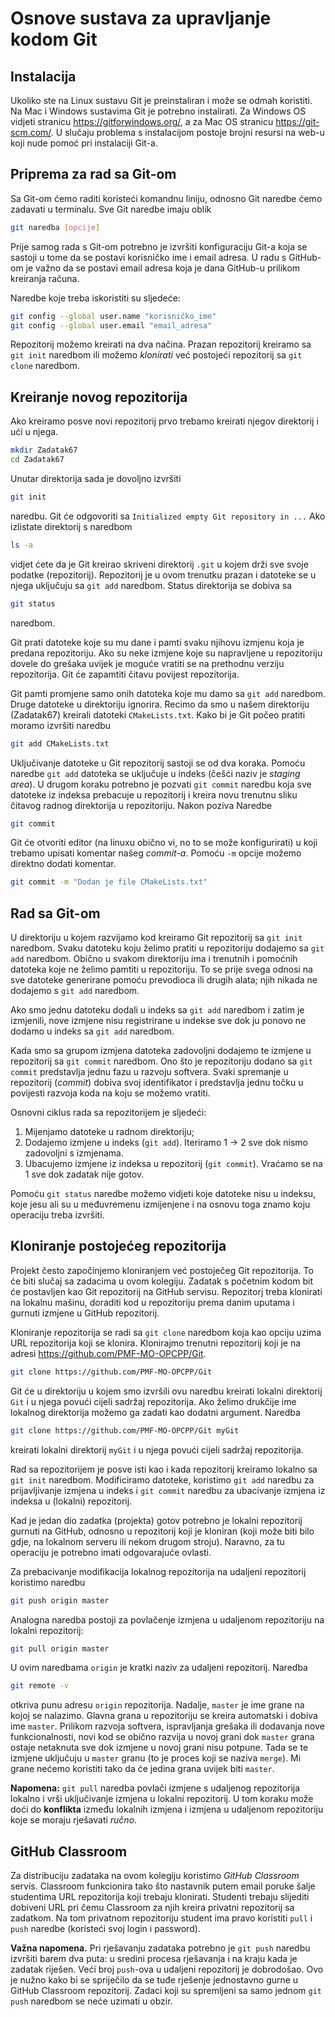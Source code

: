 # Osnove sustava za upravljanje kodom Git

## Instalacija

Ukoliko ste na Linux sustavu Git je preinstaliran i može se odmah koristiti.
Na Mac i Windows sustavima Git je potrebno  instalirati. Za Windows OS vidjeti
stranicu  https://gitforwindows.org/, a za Mac OS stranicu https://git-scm.com/.
U slučaju problema s instalacijom postoje brojni resursi na web-u koji nude
pomoć pri instalaciji Git-a.

## Priprema za rad sa Git-om

Sa Git-om ćemo raditi koristeći komandnu liniju, odnosno Git naredbe ćemo
zadavati u terminalu. Sve Git naredbe imaju oblik
```bash
git naredba [opcije]
```
Prije samog rada s Git-om potrebno je izvršiti konfiguraciju Git-a koja se
sastoji u tome da se postavi korisničko ime i email adresa.
U radu s GitHub-om je važno da se postavi email adresa koja je dana GitHub-u
prilikom kreiranja računa.

Naredbe koje treba iskoristiti su sljedeće:
```bash
git config --global user.name "korisničko_ime"
git config --global user.email "email_adresa"
```


Repozitorij možemo kreirati na dva načina. Prazan repozitorij kreiramo sa
`git init` naredbom ili možemo *klonirati* već postojeći repozitorij sa
`git clone` naredbom.


## Kreiranje novog repozitorija

Ako kreiramo posve novi repozitorij prvo trebamo kreirati njegov
direktorij i ući u njega.

```bash
mkdir Zadatak67
cd Zadatak67
```
Unutar direktorija sada je dovoljno izvršiti
```bash
git init
```
naredbu. Git će odgovoriti sa `Initialized empty Git repository in ...`
Ako izlistate direktorij s naredbom
```bash
ls -a
```
vidjet ćete da je Git kreirao skriveni direktorij `.git` u kojem drži sve svoje
podatke (repozitorij). Repozitorij je u ovom trenutku prazan i datoteke se
u njega uključuju sa `git add` naredbom.  Status direktorija se dobiva sa
```bash
git status
```
naredbom.

Git prati datoteke koje su mu dane i pamti svaku njihovu izmjenu koja je predana
repozitoriju. Ako su neke izmjene koje su napravljene u repozitoriju dovele do
grešaka uvijek je moguće vratiti se na prethodnu verziju repozitorija. Git će
zapamtiti čitavu povijest repozitorija.

Git pamti promjene samo onih datoteka koje mu damo sa `git add` naredbom. Druge
datoteke u direktoriju ignorira. Recimo da smo u našem direktoriju (Zadatak67)
kreirali datoteki `CMakeLists.txt`. Kako bi je Git počeo pratiti moramo
izvršiti naredbu
```bash
git add CMakeLists.txt
```
Uključivanje datoteke u Git repozitorij sastoji se od dva koraka. Pomoću naredbe
`git add` datoteka se uključuje u indeks (češći naziv je _staging area_).
U drugom koraku potrebno je pozvati `git commit` naredbu koja sve datoteke iz
indeksa prebacuje u repozitorij i kreira novu trenutnu sliku čitavog radnog
direktorija u repozitoriju. Nakon poziva Naredbe
```bash
git commit
```
Git će otvoriti editor (na linuxu obično vi, no to se može konfigurirati) u koji
trebamo upisati komentar našeg _commit-a_. Pomoću `-m` opcije možemo direktno
dodati komentar.
```bash
git commit -m "Dodan je file CMakeLists.txt"
```

## Rad sa Git-om

U direktoriju u kojem razvijamo kod kreiramo Git repozitorij sa `git init` naredbom.
Svaku datoteku koju želimo pratiti u repozitoriju dodajemo sa `git add` naredbom.
Obično u svakom direktoriju ima i trenutnih i pomoćnih datoteka koje ne želimo
pamtiti u repozitoriju. To se prije svega odnosi na sve  datoteke generirane pomoću
prevodioca ili drugih alata; njih nikada ne dodajemo s `git add` naredbom.

Ako smo jednu datoteku dodali u indeks sa `git add` naredbom i zatim je izmjenili,
nove izmjene nisu registrirane u indekse sve dok ju ponovo ne dodamo u indeks
sa `git add` naredbom.

Kada smo sa grupom izmjena datoteka zadovoljni dodajemo te izmjene u repozitorij
sa  `git commit` naredbom. Ono što je repozitoriju dodano sa  `git commit` predstavlja
jednu fazu u razvoju softvera. Svaki spremanje u repozitorij (_commit_)
dobiva svoj identifikator i predstavlja jednu točku u povijesti razvoja koda na
koju se možemo vratiti.


Osnovni ciklus rada sa repozitorijem je sljedeći:
1. Mijenjamo datoteke u radnom direktoriju;
2. Dodajemo izmjene u indeks (`git add`). Iteriramo 1 -> 2  sve dok nismo zadovoljni s izmjenama.
3. Ubacujemo izmjene iz indeksa u repozitorij (`git commit`). Vraćamo se na 1 sve dok
zadatak nije gotov.

Pomoću `git status` naredbe možemo vidjeti koje datoteke nisu u indeksu, koje jesu
ali su u međuvremenu izmijenjene i na osnovu toga znamo koju operaciju treba izvršiti.

## Kloniranje postojećeg repozitorija


Projekt često započinjemo kloniranjem već postoječeg Git repozitorija. To će biti slučaj sa zadacima
u ovom kolegiju. Zadatak s početnim kodom bit će postavljen kao Git repozitorij na
GitHub servisu. Repozitorj treba klonirati na lokalnu mašinu, doraditi kod u repozitoriju
prema danim uputama i gurnuti izmjene u GitHub repozitorij.

Kloniranje repozitorija se radi sa `git clone` naredbom koja kao opciju uzima URL repozitorija
koji se klonira. Klonirajmo trenutni repozitorij koji je na adresi https://github.com/PMF-MO-OPCPP/Git.
```bash
git clone https://github.com/PMF-MO-OPCPP/Git
```
Git će u direktoriju u kojem smo izvršili ovu naredbu kreirati lokalni direktorij `Git` i u njega povući
cijeli sadržaj repozitorija. Ako želimo drukčije ime lokalnog direktorija možemo ga zadati kao
dodatni argument. Naredba
```bash
git clone https://github.com/PMF-MO-OPCPP/Git myGit
```
kreirati lokalni direktorij `myGit` i u njega povući cijeli sadržaj repozitorija.

Rad sa repozitorijem je posve isti kao i kada repozitorij kreiramo lokalno sa `git init`
naredbom. Modificiramo datoteke, koristimo `git add` naredbu za prijavljivanje izmjena
u indeks i `git commit` naredbu za ubacivanje izmjena iz indeksa u (lokalni) repozitorij.

Kad je jedan dio zadatka (projekta) gotov potrebno je lokalni repozitorij gurnuti na GitHub,
odnosno u repozitorij koji je kloniran (koji može biti bilo gdje, na lokalnom serveru ili nekom drugom stroju).
Naravno, za tu operaciju je potrebno imati odgovarajuće ovlasti.

Za prebacivanje modifikacija lokalnog repozitorija na udaljeni repozitorij
koristimo naredbu
```bash
git push origin master
```
Analogna naredba postoji za povlačenje izmjena u udaljenom repozitoriju na lokalni
repozitorij:
```bash
git pull origin master
```
U ovim naredbama `origin` je kratki naziv za udaljeni repozitorij. Naredba
```bash
git remote -v
```
otkriva punu adresu `origin` repozitorija. Nadalje, `master` je ime grane na kojoj se nalazimo.
Glavna grana u repozitoriju se kreira automatski i dobiva ime `master`. Prilikom razvoja softvera,
ispravljanja grešaka ili dodavanja nove funkcionalnosti, novi kod se obično razvija u novoj grani
dok `master` grana ostaje netaknuta sve dok izmjene u novoj grani nisu potpune. Tada se te izmjene
uključuju u `master` granu (to je proces koji se naziva `merge`). Mi grane nećemo koristiti
tako da će jedina grana uvijek biti `master`.

**Napomena:** `git pull` naredba povlači izmjene s udaljenog repozitorija lokalno i vrši uključivanje
izmjena u lokalni repozitorij. U tom koraku može doći do **konflikta** između lokalnih izmjena
i izmjena u udaljenom repozitoriju koje se moraju rješavati _ručno_.


## GitHub Classroom

Za distribuciju zadataka na ovom kolegiju  koristimo _GitHub Classroom_ servis. Classroom   funkcionira
tako što nastavnik putem email poruke šalje studentima URL repozitorija koji trebaju klonirati.
Studenti trebaju slijediti dobiveni URL pri čemu Classroom za njih kreira privatni repozitorij
sa zadatkom. Na tom privatnom repozitoriju student ima pravo koristiti `pull` i `push` naredbe (koristeći
  svoj login i password).

**Važna napomena.** Pri rješavanju zadataka potrebno je `git push`  naredbu izvršiti barem dva puta: u sredini
procesa rješavanja i na kraju kada je zadatak riješen. Veći broj `push`-ova u udaljeni repozitorij
je dobrodošao. Ovo je nužno kako bi se spriječilo da se tuđe rješenje jednostavno gurne u GitHub Classroom
repozitorij. Zadaci koji su spremljeni sa samo jednom `git push` naredbom se neće uzimati u obzir. 
